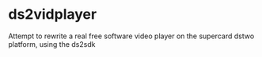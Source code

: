 ds2vidplayer
============

Attempt to rewrite a real free software video player on the supercard dstwo platform, using the ds2sdk
